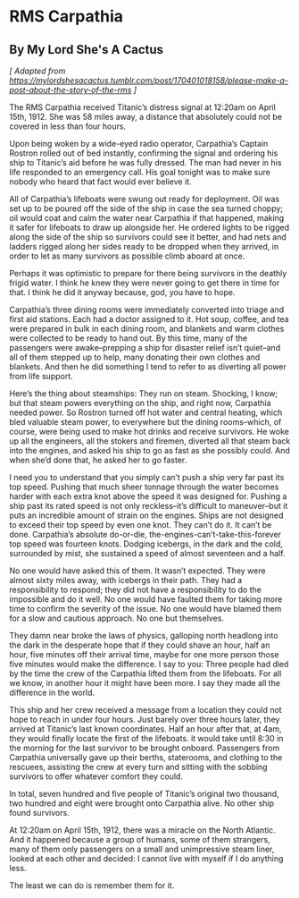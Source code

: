 # RMS Carpathia
## By My Lord She's A Cactus

*[ Adapted from https://mylordshesacactus.tumblr.com/post/170401018158/please-make-a-post-about-the-story-of-the-rms ]*

The RMS Carpathia received Titanic’s distress signal at 12:20am on April 15th, 1912. She was 58 miles away, a distance that absolutely could not be covered in less than four hours.

Upon being woken by a wide-eyed radio operator, Carpathia’s Captain Rostron rolled out of bed instantly, confirming the signal and ordering his ship to Titanic’s aid before he was fully dressed. The man had never in his life responded to an emergency call. His goal tonight was to make sure nobody who heard that fact would ever believe it.

All of Carpathia’s lifeboats were swung out ready for deployment. Oil was set up to be poured off the side of the ship in case the sea turned choppy; oil would coat and calm the water near Carpathia if that happened, making it safer for lifeboats to draw up alongside her. He ordered lights to be rigged along the side of the ship so survivors could see it better, and had nets and ladders rigged along her sides ready to be dropped when they arrived, in order to let as many survivors as possible climb aboard at once.

Perhaps it was optimistic to prepare for there being survivors in the deathly frigid water. I think he knew they were never going to get there in time for that. I think he did it anyway because, god, you have to hope.

Carpathia’s three dining rooms were immediately converted into triage and first aid stations. Each had a doctor assigned to it. Hot soup, coffee, and tea were prepared in bulk in each dining room, and blankets and warm clothes were collected to be ready to hand out. By this time, many of the passengers were awake–prepping a ship for disaster relief isn’t quiet–and all of them stepped up to help, many donating their own clothes and blankets.
And then he did something I tend to refer to as diverting all power from life support.

Here’s the thing about steamships: They run on steam. Shocking, I know; but that steam powers everything on the ship, and right now, Carpathia needed power. So Rostron turned off hot water and central heating, which bled valuable steam power, to everywhere but the dining rooms–which, of course, were being used to make hot drinks and receive survivors. He woke up all the engineers, all the stokers and firemen, diverted all that steam back into the engines, and asked his ship to go as fast as she possibly could. And when she’d done that, he asked her to go faster.

I need you to understand that you simply can’t push a ship very far past its top speed. Pushing that much sheer tonnage through the water becomes harder with each extra knot above the speed it was designed for. Pushing a ship past its rated speed is not only reckless–it’s difficult to maneuver–but it puts an incredible amount of strain on the engines. Ships are not designed to exceed their top speed by even one knot. They can’t do it. It can’t be done.
Carpathia’s absolute do-or-die, the-engines-can’t-take-this-forever top speed was fourteen knots. Dodging icebergs, in the dark and the cold, surrounded by mist, she sustained a speed of almost seventeen and a half.

No one would have asked this of them. It wasn’t expected. They were almost sixty miles away, with icebergs in their path. They had a responsibility to respond; they did not have a responsibility to do the impossible and do it well. No one would have faulted them for taking more time to confirm the severity of the issue. No one would have blamed them for a slow and cautious approach. No one but themselves.

They damn near broke the laws of physics, galloping north headlong into the dark in the desperate hope that if they could shave an hour, half an hour, five minutes off their arrival time, maybe for one more person those five minutes would make the difference. I say to you: Three people had died by the time the crew of the Carpathia lifted them from the lifeboats. For all we know, in another hour it might have been more. I say they made all the difference in the world.

This ship and her crew received a message from a location they could not hope to reach in under four hours. Just barely over three hours later, they arrived at Titanic’s last known coordinates. Half an hour after that, at 4am, they would finally locate the first of the lifeboats. it would take until 8:30 in the morning for the last survivor to be brought onboard. Passengers from Carpathia universally gave up their berths, staterooms, and clothing to the rescuees, assisting the crew at every turn and sitting with the sobbing survivors to offer whatever comfort they could.

In total, seven hundred and five people of Titanic’s original two thousand, two hundred and eight were brought onto Carpathia alive. No other ship found survivors.

At 12:20am on April 15th, 1912, there was a miracle on the North Atlantic. And it happened because a group of humans, some of them strangers, many of them only passengers on a small and unimpressive steam liner, looked at each other and decided: I cannot live with myself if I do anything less.

The least we can do is remember them for it.
